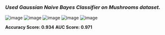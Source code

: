 ### *Used Gaussian Naive Bayes Classifier on Mushrooms dataset.*

![image](https://github.com/reedkihaddi/MachineLearning/blob/master/Naive%20Bayes/Mushrooms/images/1.png)
![image](https://github.com/reedkihaddi/MachineLearning/blob/master/Naive%20Bayes/Mushrooms/images/2.png)
![image](https://github.com/reedkihaddi/MachineLearning/blob/master/Naive%20Bayes/Mushrooms/images/3.png)
![image](https://github.com/reedkihaddi/MachineLearning/blob/master/Naive%20Bayes/Mushrooms/images/4.png)
![image](https://github.com/reedkihaddi/MachineLearning/blob/master/Naive%20Bayes/Mushrooms/images/5.png)

**Accuracy Score: 0.934**
**AUC Score: 0.971**
